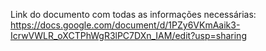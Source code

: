Link do documento com todas as informações necessárias: https://docs.google.com/document/d/1PZy6VKmAaik3-IcrwVWLR_oXCTPhWgR3lPC7DXn_IAM/edit?usp=sharing
